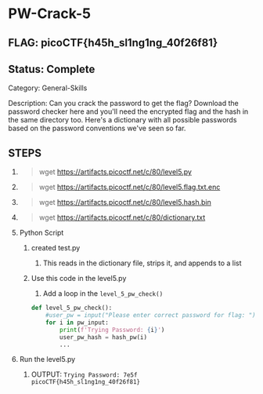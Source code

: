 # PW-Crack-5

## FLAG: picoCTF{h45h_sl1ng1ng_40f26f81}

## Status: Complete

Category: General-Skills

Description: Can you crack the password to get the flag?
Download the password checker here and you'll need the encrypted flag and the hash in the same directory too. Here's a dictionary with all possible passwords based on the password conventions we've seen so far.

## STEPS

1. > wget <https://artifacts.picoctf.net/c/80/level5.py>
2. > wget <https://artifacts.picoctf.net/c/80/level5.flag.txt.enc>
3. > wget <https://artifacts.picoctf.net/c/80/level5.hash.bin>
4. > wget <https://artifacts.picoctf.net/c/80/dictionary.txt>
5. Python Script
   1. created test.py
      1. This reads in the dictionary file, strips it, and appends to a list
   2. Use this code in the level5.py
      1. Add a loop in the `level_5_pw_check()`

        ```py
        def level_5_pw_check():
            #user_pw = input("Please enter correct password for flag: ")
            for i in pw_input:
                print(f'Trying Password: {i}')
                user_pw_hash = hash_pw(i)
                ...
        ```

6. Run the level5.py
   1. OUTPUT: `Trying Password: 7e5f     picoCTF{h45h_sl1ng1ng_40f26f81}`
